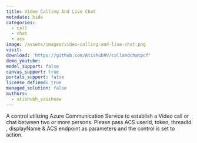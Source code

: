 ```yaml
---
title: Video Calling And Live Chat
metadate: hide
categories:
  - call
  - chat
  - acs
image: /assets/images/video-calling-and-live-chat.png
visit: 
download: 'https://github.com/AtishubhV/callandchatpcf'
demo_youtube: 
model_support: false
canvas_support: true
portals_support: false
license_defined: true
managed_solution: false
authors:
  - atishubh_vaishnaw
---
```

A control utilizing Azure Communication Service to establish a Video call or chat between two or more persons. Please pass ACS userId, token, threadId , displayName & ACS endpoint as parameters and the control is set to action.
